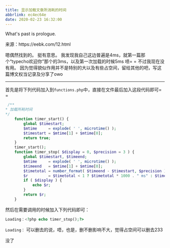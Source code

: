 ```yaml
---
title: 显示加载文章所消耗的时间
abbrlink: ec4ec64e
date: 2020-02-23 16:32:00
---
```

What's past is prologue.

<!--more-->来源：https://eebk.com/12.html

嗯偶然找到的。
挺有意思。
我发现我自己这边普遍是4ms，就第一篇那个“typecho欢迎你”那个的3ms，以及第一次加载的时候5ms
啧= =
不过我现在没有用。
因为觉得貌似作用并不是特别的大以及有些占空间，留给其他的吧，写这篇博文权当记录及分享了owo


----------
首先是将下列代码加入到`functions.php`中，直接在文件最后加入这段代码即可= =

```php
 /**
* 加载所耗时间
*/
    function timer_start() {
        global $timestart;
        $mtime     = explode( ' ', microtime() );
        $timestart = $mtime[1] + $mtime[0];
        return true;
    }
    timer_start();
    function timer_stop( $display = 0, $precision = 3 ) {
        global $timestart, $timeend;
        $mtime     = explode( ' ', microtime() );
        $timeend   = $mtime[1] + $mtime[0];
        $timetotal = number_format( $timeend - $timestart, $precision );
        $r         = $timetotal < 1 ? $timetotal * 1000 . " ms" : $timetotal . " s";
        if ( $display ) {
            echo $r;
        }
        return $r;
    }
```

然后在需要调用的时候加入下列代码即可：

```php
Loading：<?php echo timer_stop();?>
```

`Loading：` 可以删去的说，唔，也是，删不删影响不大，觉得占空间可以删去233

没了

